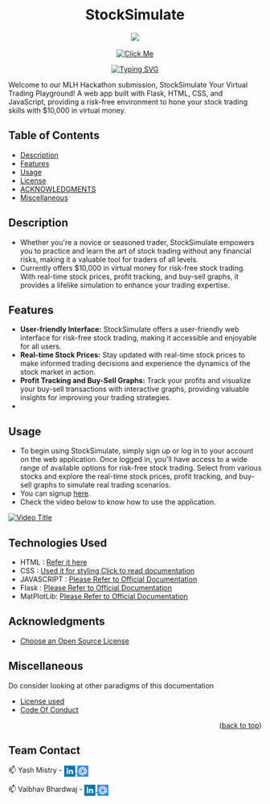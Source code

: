
<div align="center">
  <h1 style="text-align: center;">StockSimulate</h1>
</div>



<p align="center">
  <img src="https://github.com/vaibhavx42/stocksimulate/assets/110530263/764a475f-b298-48bc-889d-b9748ac3ad8d" width="400" />
</p>
<div align="center">
  <a href="https://stocksimulate.vercel.app//" target="_blank">
    <img src="https://img.shields.io/badge/Click%20Me-red.svg?style=for-the-badge&logo=vercel&logoColor=white" alt="Click Me" to try the app />
  </a>
</div>


<p align="center">
  <a href="https://git.io/typing-svg">
    <img src=https://readme-typing-svg.demolab.com?font=Fira+Code&size=30&pause=997&color=F74C4C&background=992AFF00&multiline=true&width=435&lines=MADE+FOR+MLH+HACKATHON" alt="Typing SVG">
  </a>
</p>


Welcome to our MLH Hackathon submission, StockSimulate Your Virtual Trading Playground! A web app built with Flask, HTML, CSS, and JavaScript, providing a risk-free environment to hone your stock trading skills with $10,000 in virtual money.

## Table of Contents

- [Description](#Description)
- [Features](#features)
- [Usage](#usage)
- [License](#license)
- [ACKNOWLEDGMENTS](#ACKNOWLEDGMENTS)
- [Miscellaneous](#Miscellaneous)

## Description

- Whether you're a novice or seasoned trader, StockSimulate empowers you to practice and learn the art of stock trading without any financial risks, making it a valuable tool for traders of all levels.
- Currently offers $10,000 in virtual money for risk-free stock trading. With real-time stock prices, profit tracking, and buy-sell graphs, it provides a lifelike simulation to enhance your trading expertise.

## Features

- **User-friendly Interface:** StockSimulate offers a user-friendly web interface for risk-free stock trading, making it accessible and enjoyable for all users.
- **Real-time Stock Prices:** Stay updated with real-time stock prices to make informed trading decisions and experience the dynamics of the stock market in action.
- **Profit Tracking and Buy-Sell Graphs:** Track your profits and visualize your buy-sell transactions with interactive graphs, providing valuable insights for improving your trading strategies.
- 
## Usage
- To begin using StockSimulate, simply sign up or log in to your account on the web application. Once logged in, you'll have access to a wide range of available options for risk-free stock trading. Select from various stocks and explore the real-time stock prices, profit tracking, and buy-sell graphs to simulate real trading scenarios.
- You can signup [here](https://stocksimulate.vercel.app/).
- Check the video below to know how to use the application.

  
 [![Video Title](https://img.youtube.com/vi/x8CtG-bVF9A/0.jpg)](https://www.youtube.com/watch?v=x8CtG-bVF9A)
 

<!--
- [![Typing SVG](https://readme-typing-svg.demolab.com?font=Fira+Code&size=10&duration=7000&pause=10&color=F72DAF&width=435&lines=%E2%9A%A0%EF%B8%8F+Template+2+is+facing+some+difficulties+)](https://git.io/typing-svg)

- [![Typing SVG](https://readme-typing-svg.demolab.com?font=Fira+Code&size=10&duration=7000&pause=10&color=F72DAF&width=435&lines=%E2%9A%A0%EF%B8%8FPlease+choose+Portfolio+1+as+an+alternative+while+we+resolve+the+issue.+It+is+being+corrected.)](https://git.io/typing-svg)
-->
## Technologies Used

- HTML : [Refer it here](https://developer.mozilla.org/en-US/docs/Web/HTML)
- CSS : [Used it for styling Click to read documentation](https://developer.mozilla.org/en-US/docs/Web/HTML)
- JAVASCRIPT : [Please Refer to Official Documentation](https://developer.mozilla.org/en-US/docs/Web/JavaScript)
- Flask : [Please Refer to Official Documentation](https://flask.palletsprojects.com/en/2.3.x/)
- MatPlotLib: [Please Refer to Official Documentation](https://matplotlib.org/stable/index.html)

<!-- ACKNOWLEDGMENTS -->
## Acknowledgments

* [Choose an Open Source License](https://choosealicense.com)

## Miscellaneous
Do consider looking at other paradigms of this documentation

  - [License used](/LICENSE.txt)
  - [Code Of Conduct](/CodeofConduct.md)
                       
<p align="right">(<a href="./Description">back to top</a>)</p>  
                      
## Team Contact
<p>
📫 Yash Mistry -
<a href="https://www.linkedin.com/in/yashmistry24">
  <img align="center" alt="yash linkedin" width="22px" src="https://raw.githubusercontent.com/edent/SuperTinyIcons/master/images/svg/linkedin.svg" />
</a> 
<a href="mailto:yash.mistry.g43@gmail.com">
  <img align="center" alt="yash's mail" width="22px" src="https://raw.githubusercontent.com/edent/SuperTinyIcons/master/images/svg/mail.svg" />
</a> 
</p>

📫 Vaibhav Bhardwaj -
<a href="https://www.linkedin.com/in/bhardwajvaibhav42">
  <img align="center" alt="yash linkedin" width="22px" src="https://raw.githubusercontent.com/edent/SuperTinyIcons/master/images/svg/linkedin.svg" />
</a> 
<a href="mailto:bhardwajvaibhav186@gmail.com">
  <img align="center" alt="yash's mail" width="22px" src="https://raw.githubusercontent.com/edent/SuperTinyIcons/master/images/svg/mail.svg" />
</a> 
</p>                                         
                         
                                         
